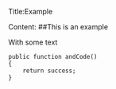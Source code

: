 Title:Example

Content:
##This is an example

With some text

```
public function andCode()
{
    return success;
}
```
